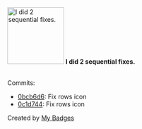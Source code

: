 <img src="https://github.com/my-badges/my-badges/blob/master/src/all-badges/fix-commit/fix-2.png?raw=true" alt="I did 2 sequential fixes." title="I did 2 sequential fixes." width="128">
<strong>I did 2 sequential fixes.</strong>
<br><br>

Commits:

- <a href="https://github.com/adib-yg/openmp-server-browser/commit/0bcb6d65f1c700443a42f6d32a329082e5872400">0bcb6d6</a>: Fix rows icon
- <a href="https://github.com/adib-yg/openmp-server-browser/commit/0c1d744693a736d57efca35119b944d6e55d1d88">0c1d744</a>: Fix rows icon


Created by <a href="https://github.com/my-badges/my-badges">My Badges</a>